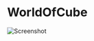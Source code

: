  [Image1]: http://i.imgur.com/O49ab.png "An In-Game screenshot"

 # WorldOfCube

![Screenshot][Image1]